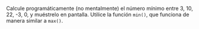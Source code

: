 Calcule programáticamente (no mentalmente) el número mínimo entre 3, 10, 22, -3, 0, y muéstrelo en pantalla. Utilice la función `min()`, que funciona de manera similar a `max()`.
